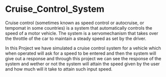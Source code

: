 # Cruise_Control_System

Cruise control (sometimes known as speed control or autocruise, or tempomat in some countries) is a system that automatically controls the speed of a motor vehicle. The system is a servomechanism that takes over the throttle of the car to maintain a steady speed as set by the driver.

In this Project we have simulated a cruise control system for a vehicle which when operated will ask for a speed to be entered and then the system will give out a response and through this project we can see the response of the system and wether or not the system will attain the speed given by the user and how much will it take to attain such input speed.



